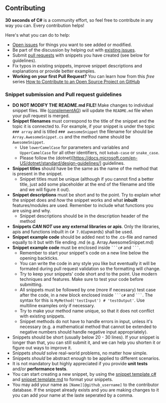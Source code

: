 ## Contributing

**30 seconds of C#** is a community effort, so feel free to contribute in any way you can. Every contribution helps!

Here's what you can do to help:

- [Open issues](https://github.com/conplementAG/30-seconds-of-c-sharp/issues/new) for things you want to see added or modified.
- Be part of the discussion by helping out with [existing issues](https://github.com/conplementAG/30-seconds-of-c-sharp/issues).
- Submit [pull requests](https://github.com/conplementAG/30-seconds-of-c-sharp/pulls) with snippets you have created (see below for guidelines).
- Fix typos in existing snippets, improve snippet descriptions and explanations or provide better examples.
- **Working on your first Pull Request?** You can learn how from this *free* series [How to Contribute to an Open Source Project on GitHub](https://egghead.io/series/how-to-contribute-to-an-open-source-project-on-github)

### Snippet submission and Pull request guidelines

- **DO NOT MODIFY THE README.md FILE!** Make changes to individual snippet files. We ([conplementAG](https://www.conplement.de/)) will update the `README.md` file when your pull request is merged.
- **Snippet filenames** must correspond to the title of the snippet and the topic it is connected to. For example, if your snippet is under the topic `### array` and is titled `### awesomeSnippet` the filename for should be `Array.AwesomeSnippet.cs` and the method name should be `AwesomeSnippet`.
  - Use `lowerCamelCase` for parameters and variables and `UpperCamelCase` for all other identifiers, not `kebab-case` or `snake_case`.
  -  Please follow the (dotnet)[https://docs.microsoft.com/en-US/dotnet/standard/design-guidelines/] guidelines.
- **Snippet titles** should have be the same as the name of the method that is present in the snippet.
  - Snippet titles must be unique (although if you cannot find a better title, just add some placeholder at the end of the filename and title and we will figure it out).
- **Snippet descriptions** must be short and to the point. Try to explain *what* the snippet does and *how* the snippet works and what **inbuilt** features/modules are used. Remember to include what functions you are using and why.
  - Snippet descriptions should be in the description header of the method
- **Snippets _CAN NOT_ use any external libraries or apis**. Only the libraries, apis and functions inbuilt in `C# 7.0`(upwards) shall be used.
- **Snippet example code** should be added next to the .cs-file and named equally to it but with file ending .md (e.g. Array.AwesomeSnippet.md)
- **Snippet example code** must be enclosed inside ` ```c# ` and ` ``` `.
  - Remember to start your snippet's code on a new line below the opening backticks.
  - You can write the code in any style you like but eventually it will be formated during pull request validation so the formatting will change.
  - Try to keep your snippets' code short and to the point. Use modern techniques and features. Make sure to test your code before submitting.
  - All snippets must be followed by one (more if necessary) test case after the code, in a new block enclosed inside ` ```c# ` and ` ``` `. The syntax for this is `MyMethod('testInput') # 'testOutput'`. Use multiline examples only if necessary.
  - Try to make your method name unique, so that it does not conflict with existing snippets.
  - Snippet methods do not have to handle errors in input, unless it's necessary (e.g. a mathematical method that cannot be extended to negative numbers should handle negative input appropriately).
- Snippets should be short (usually below 20 - 30 lines). If your snippet is longer than that, you can still submit it, and we can help you shorten it or figure out ways to improve it.
- Snippets *should* solve real-world problems, no matter how simple.
- Snippets *should* be abstract enough to be applied to different scenarios.
- It is not mandatory but highly appreciated if you provide **unit tests** and/or **performance tests**.
- You can start creating a new snippet, by using the [snippet template c#](Template.SnippetTemplate.cs) and [snippet template md](Template.SnippetTemplate.md) to format your snippets.
- You may add your name as `[Name][@github_username]` to the contributor database. If the snippet already exists and you are making changes to it you can add your name at the laste seperated by a comma.
<!--
### Additional guidelines and conventions regarding snippets

- If your snippet contains argument with default parameters, explain what happens if they are omitted when calling the method and what the default case is.
- If your snippet uses recursion, explain the base cases.
- If your variable is not changed anywhere in the code name it in uppercase.
- Use `UpperCamelCase` for method and `LowerCamelCase` for variable names if they consist of more than one word.
- Try to give meaningful names to variables. For example use `letter`, instead of `lt`. Some exceptions to convention are:
  - `arr` for lists (usually as the snippet method's argument).
  - `str` for strings.
  - `n` for a numeric value (usually as the snippet method's argument).
  - `val` or `v` for value (usually when iterating a list, mapping, sorting etc.).
  - `i` for indexes.
  - `func` for function arguments.
  - `nums` for lists of numbers.
- Use `()` if your method takes no arguments.
- Specify default parameters for arguments, if necessary. It is preferred to put default parameters last unless you have pretty good reason not to.
- Always use double quotes for string literals.
- Prefer using the ternary operator (`trueResult if condition else falseResult`) instead of `if else` statements whenever possible.
- Avoid nesting ternary operators (but you can do it if you feel like you should).
- Use lambda functions as much as possible, except when you can't.
- Leave a single space after a comma (`,`) character.
- Try to strike a balance between readability, brevity, and performance.-->